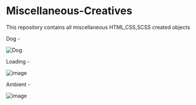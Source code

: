# Miscellaneous-Creatives
This repository contains all miscellaneous HTML,CSS,SCSS created objects

Dog - 

![Dog](https://github.com/shreyapandey970/Miscellaneous-Creatives/assets/122536488/0952958c-5e27-46d2-a1fe-d979fdcb78ba)

Loading - 

![image](https://github.com/shreyapandey970/Miscellaneous-Creatives/assets/122536488/1fb95539-2fc1-440d-8431-6c7705346789)

Ambient -

![image](https://github.com/shreyapandey970/Miscellaneous-Creatives/assets/122536488/6f279562-d28e-4800-959f-a09374c96e8e)


